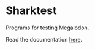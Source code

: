# Sharktest

Programs for testing Megalodon.

Read the documentation [here][docs].

[docs]: https://megalodon-chess.github.io/sharktest/
